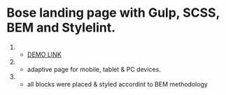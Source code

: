 # Bose landing page with Gulp, SCSS, BEM and Stylelint.
1. - [DEMO LINK](https://pavlomarkov.github.io/bose-page/)
2. - adaptive page for mobile, tablet & PC devices.
3. - all blocks were placed & styled accordint to BEM methodology
